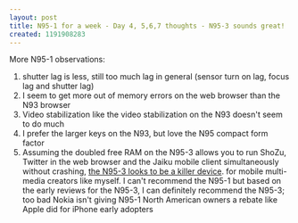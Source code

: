 ```yaml
---
layout: post
title: N95-1 for a week - Day 4, 5,6,7 thoughts - N95-3 sounds great!
created: 1191908283
---
```

<p>More N95-1 observations:</p> <ol>   <li>shutter lag is less, still too much lag in general (sensor turn on lag, focus lag and shutter lag)</li>    <li>I seem to get more out of memory errors on the web browser than the N93 browser</li>    <li>Video stabilization like the video stabilization on the N93 doesn&#39;t seem to do much</li>    <li>I prefer the larger keys on the N93, but love the N95 compact form factor</li>    <li>Assuming the doubled free RAM on the N95-3 allows you to run ShoZu, Twitter in the web browser and the Jaiku mobile client simultaneously without crashing, <a href="http://www.atmasphere.net/wp/archives/2007/10/05/nokia-delivers-with-the-us-nokia-n95">the N95-3 looks to be a killer device</a>. for mobile multi-media creators like myself. I can&#39;t recommend the N95-1 but based on the early reviews for the N95-3, I can definitely recommend the N95-3; too bad Nokia isn&#39;t giving N95-1 North American owners a rebate like Apple did for iPhone early adopters</li> </ol><br /> <br /> 
